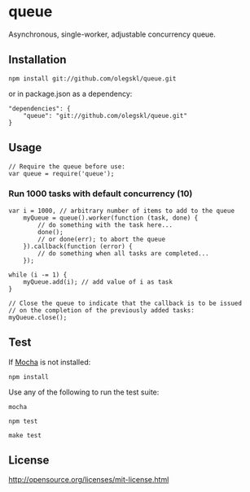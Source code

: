 # queue #

Asynchronous, single-worker, adjustable concurrency queue.

## Installation ##

    npm install git://github.com/olegskl/queue.git

or in package.json as a dependency:

    "dependencies": {
        "queue": "git://github.com/olegskl/queue.git"
    }

## Usage ##

    // Require the queue before use:
    var queue = require('queue');

### Run 1000 tasks with default concurrency (10) ###

    var i = 1000, // arbitrary number of items to add to the queue
        myQueue = queue().worker(function (task, done) {
            // do something with the task here...
            done();
            // or done(err); to abort the queue
        }).callback(function (error) {
            // do something when all tasks are completed...
        });

    while (i -= 1) {
        myQueue.add(i); // add value of i as task
    }

    // Close the queue to indicate that the callback is to be issued
    // on the completion of the previously added tasks:
    myQueue.close();

## Test ##

If [Mocha](https://github.com/visionmedia/mocha) is not installed:

    npm install

Use any of the following to run the test suite:

    mocha
<!-- -->
    npm test
<!-- -->
    make test

## License ##

http://opensource.org/licenses/mit-license.html